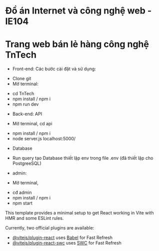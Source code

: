 # Đồ án Internet và công nghệ web - IE104
# Trang web bán lẻ hàng công nghệ TnTech

* Front-end:
Các bước cài đặt và sử dụng:
- Clone git
- Mở terminal:
+ cd TnTech
+ npm install / npm i
+ npm run dev

 * Back-end: API
 - Mở terminal, cd api
 + npm install / npm i
 + node server.js localhost:5000/

 * Database
 + Run query tạo Database thiết lập env trong file .env (đã thiết lập cho PostgreeSQL)

 * admin:
 - Mở terminal, 
 + cđ admin
 + npm install / npm i
 + npm start

This template provides a minimal setup to get React working in Vite with HMR and some ESLint rules.

Currently, two official plugins are available:

- [@vitejs/plugin-react](https://github.com/vitejs/vite-plugin-react/blob/main/packages/plugin-react/README.md) uses [Babel](https://babeljs.io/) for Fast Refresh
- [@vitejs/plugin-react-swc](https://github.com/vitejs/vite-plugin-react-swc) uses [SWC](https://swc.rs/) for Fast Refresh

